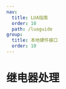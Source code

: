 ```yaml
---
nav:
  title: LUA指南
  order: 10
  path: /luaguide
group:
  title: 本地硬件接口
  order: 10
---
```


# 继电器处理
